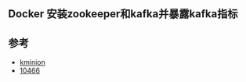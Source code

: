 ## Docker 安装zookeeper和kafka并暴露kafka指标

## 参考
- [kminion][1]
- [10466][2]

[1]: https://github.com/redpanda-data/kminion
[2]: https://grafana.com/grafana/dashboards/10466

